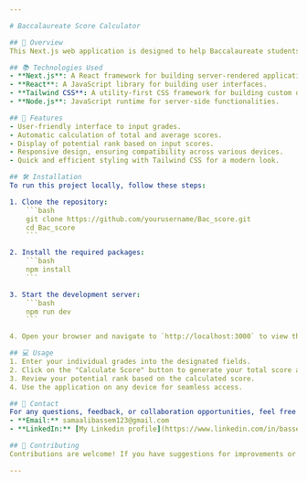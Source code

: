 ```yaml
---

# Baccalaureate Score Calculator

## 👋 Overview
This Next.js web application is designed to help Baccalaureate students in Tunisia calculate their scores based on various input parameters. With a modern and responsive design powered by Tailwind CSS, the platform provides an intuitive interface for users to input their grades and receive their total scores effectively.

## 📚 Technologies Used
- **Next.js**: A React framework for building server-rendered applications.
- **React**: A JavaScript library for building user interfaces.
- **Tailwind CSS**: A utility-first CSS framework for building custom designs.
- **Node.js**: JavaScript runtime for server-side functionalities.

## 🚀 Features
- User-friendly interface to input grades.
- Automatic calculation of total and average scores.
- Display of potential rank based on input scores.
- Responsive design, ensuring compatibility across various devices.
- Quick and efficient styling with Tailwind CSS for a modern look.

## 🛠️ Installation
To run this project locally, follow these steps:

1. Clone the repository:
    ```bash
    git clone https://github.com/yourusername/Bac_score.git
    cd Bac_score
    ```

2. Install the required packages:
    ```bash
    npm install
    ```

3. Start the development server:
    ```bash
    npm run dev
    ```

4. Open your browser and navigate to `http://localhost:3000` to view the application.

## 💻 Usage
1. Enter your individual grades into the designated fields.
2. Click on the "Calculate Score" button to generate your total score and average.
3. Review your potential rank based on the calculated score.
4. Use the application on any device for seamless access.

## 📧 Contact
For any questions, feedback, or collaboration opportunities, feel free to reach out:
- **Email:** samaalibassem123@gmail.com
- **LinkedIn:** [My Linkedin profile](https://www.linkedin.com/in/bassem-samaali/)

## 🌟 Contributing
Contributions are welcome! If you have suggestions for improvements or features, please fork the repository and submit a pull request.

---
```

